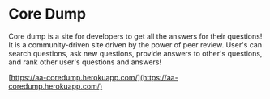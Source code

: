 # Core Dump

Core dump is a site for developers to get all the answers for their questions!  It is a community-driven site driven by the power of peer review.  User's can search questions, ask new questions, provide answers to other's questions, and rank other user's questions and answers!

[https://aa-coredump.herokuapp.com/](https://aa-coredump.herokuapp.com/)
